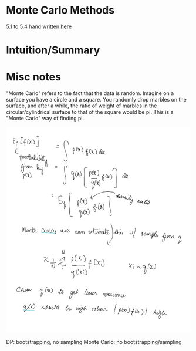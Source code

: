 # Monte Carlo Methods

5.1 to 5.4 hand written [here](./5.1To5.4.pdf)

# Intuition/Summary

# Misc notes

"Monte Carlo" refers to the fact that the data is random. Imagine on a surface you have a circle and a square. You randomly drop marbles on the surface, and after a while, the ratio of weight of marbles in the circular/cylindrical surface to that of the square would be pi. This is a "Monte Carlo" way of finding pi.

![](images/imp_sam.png)

DP: bootstrapping, no sampling
Monte Carlo: no bootstrapping/sampling

